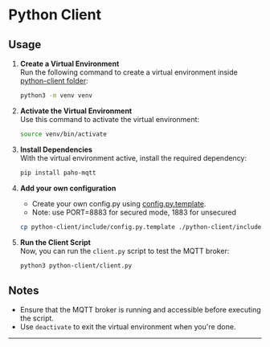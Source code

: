 # Python Client

## Usage

1. **Create a Virtual Environment**  
   Run the following command to create a virtual environment inside [python-client folder](https://github.com/n-mangini/mosquitto-client-setup/tree/main/python-client):
   ```bash
   python3 -m venv venv

2. **Activate the Virtual Environment**  
   Use this command to activate the virtual environment:
   ```bash
   source venv/bin/activate

3. **Install Dependencies**  
   With the virtual environment active, install the required dependency:
   ```bash
   pip install paho-mqtt

4. **Add your own configuration**
   - Create your own config.py using [config.py.template](https://github.com/n-mangini/mosquitto-client-setup/blob/main/python-client/include/config.py.template).
   - Note: use PORT=8883 for secured mode, 1883 for unsecured
   ```bash
   cp python-client/include/config.py.template ./python-client/include/config.py && vim python-client/include/config.py
   ```

4. **Run the Client Script**  
   Now, you can run the `client.py` script to test the MQTT broker:
   ```bash
   python3 python-client/client.py

## Notes

- Ensure that the MQTT broker is running and accessible before executing the script.
- Use `deactivate` to exit the virtual environment when you're done.

---

